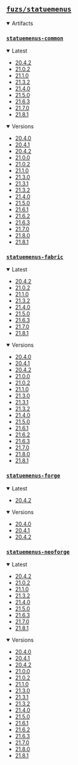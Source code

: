 ## [`fuzs/statuemenus`](.)

<details open>
<summary>Artifacts</summary>

### [`statuemenus-common`](./statuemenus-common)
<details open>
<summary>Latest</summary>

- [20.4.2](./statuemenus-common/20.4.2)
- [21.0.2](./statuemenus-common/21.0.2)
- [21.1.0](./statuemenus-common/21.1.0)
- [21.3.2](./statuemenus-common/21.3.2)
- [21.4.0](./statuemenus-common/21.4.0)
- [21.5.0](./statuemenus-common/21.5.0)
- [21.6.3](./statuemenus-common/21.6.3)
- [21.7.0](./statuemenus-common/21.7.0)
- [21.8.1](./statuemenus-common/21.8.1)
</details>

<details open>
<summary>Versions</summary>

- [20.4.0](./statuemenus-common/20.4.0)
- [20.4.1](./statuemenus-common/20.4.1)
- [20.4.2](./statuemenus-common/20.4.2)
- [21.0.0](./statuemenus-common/21.0.0)
- [21.0.2](./statuemenus-common/21.0.2)
- [21.1.0](./statuemenus-common/21.1.0)
- [21.3.0](./statuemenus-common/21.3.0)
- [21.3.1](./statuemenus-common/21.3.1)
- [21.3.2](./statuemenus-common/21.3.2)
- [21.4.0](./statuemenus-common/21.4.0)
- [21.5.0](./statuemenus-common/21.5.0)
- [21.6.1](./statuemenus-common/21.6.1)
- [21.6.2](./statuemenus-common/21.6.2)
- [21.6.3](./statuemenus-common/21.6.3)
- [21.7.0](./statuemenus-common/21.7.0)
- [21.8.0](./statuemenus-common/21.8.0)
- [21.8.1](./statuemenus-common/21.8.1)
</details>

### [`statuemenus-fabric`](./statuemenus-fabric)
<details open>
<summary>Latest</summary>

- [20.4.2](./statuemenus-fabric/20.4.2)
- [21.0.2](./statuemenus-fabric/21.0.2)
- [21.1.0](./statuemenus-fabric/21.1.0)
- [21.3.2](./statuemenus-fabric/21.3.2)
- [21.4.0](./statuemenus-fabric/21.4.0)
- [21.5.0](./statuemenus-fabric/21.5.0)
- [21.6.3](./statuemenus-fabric/21.6.3)
- [21.7.0](./statuemenus-fabric/21.7.0)
- [21.8.1](./statuemenus-fabric/21.8.1)
</details>

<details open>
<summary>Versions</summary>

- [20.4.0](./statuemenus-fabric/20.4.0)
- [20.4.1](./statuemenus-fabric/20.4.1)
- [20.4.2](./statuemenus-fabric/20.4.2)
- [21.0.0](./statuemenus-fabric/21.0.0)
- [21.0.2](./statuemenus-fabric/21.0.2)
- [21.1.0](./statuemenus-fabric/21.1.0)
- [21.3.0](./statuemenus-fabric/21.3.0)
- [21.3.1](./statuemenus-fabric/21.3.1)
- [21.3.2](./statuemenus-fabric/21.3.2)
- [21.4.0](./statuemenus-fabric/21.4.0)
- [21.5.0](./statuemenus-fabric/21.5.0)
- [21.6.1](./statuemenus-fabric/21.6.1)
- [21.6.2](./statuemenus-fabric/21.6.2)
- [21.6.3](./statuemenus-fabric/21.6.3)
- [21.7.0](./statuemenus-fabric/21.7.0)
- [21.8.0](./statuemenus-fabric/21.8.0)
- [21.8.1](./statuemenus-fabric/21.8.1)
</details>

### [`statuemenus-forge`](./statuemenus-forge)
<details open>
<summary>Latest</summary>

- [20.4.2](./statuemenus-forge/20.4.2)
</details>

<details open>
<summary>Versions</summary>

- [20.4.0](./statuemenus-forge/20.4.0)
- [20.4.1](./statuemenus-forge/20.4.1)
- [20.4.2](./statuemenus-forge/20.4.2)
</details>

### [`statuemenus-neoforge`](./statuemenus-neoforge)
<details open>
<summary>Latest</summary>

- [20.4.2](./statuemenus-neoforge/20.4.2)
- [21.0.2](./statuemenus-neoforge/21.0.2)
- [21.1.0](./statuemenus-neoforge/21.1.0)
- [21.3.2](./statuemenus-neoforge/21.3.2)
- [21.4.0](./statuemenus-neoforge/21.4.0)
- [21.5.0](./statuemenus-neoforge/21.5.0)
- [21.6.3](./statuemenus-neoforge/21.6.3)
- [21.7.0](./statuemenus-neoforge/21.7.0)
- [21.8.1](./statuemenus-neoforge/21.8.1)
</details>

<details open>
<summary>Versions</summary>

- [20.4.0](./statuemenus-neoforge/20.4.0)
- [20.4.1](./statuemenus-neoforge/20.4.1)
- [20.4.2](./statuemenus-neoforge/20.4.2)
- [21.0.0](./statuemenus-neoforge/21.0.0)
- [21.0.2](./statuemenus-neoforge/21.0.2)
- [21.1.0](./statuemenus-neoforge/21.1.0)
- [21.3.0](./statuemenus-neoforge/21.3.0)
- [21.3.1](./statuemenus-neoforge/21.3.1)
- [21.3.2](./statuemenus-neoforge/21.3.2)
- [21.4.0](./statuemenus-neoforge/21.4.0)
- [21.5.0](./statuemenus-neoforge/21.5.0)
- [21.6.1](./statuemenus-neoforge/21.6.1)
- [21.6.2](./statuemenus-neoforge/21.6.2)
- [21.6.3](./statuemenus-neoforge/21.6.3)
- [21.7.0](./statuemenus-neoforge/21.7.0)
- [21.8.0](./statuemenus-neoforge/21.8.0)
- [21.8.1](./statuemenus-neoforge/21.8.1)
</details>

</details>
